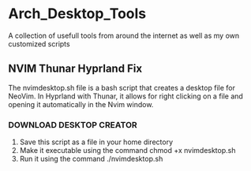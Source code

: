 # Arch_Desktop_Tools
A collection of usefull tools from around the internet as well as my own customized scripts


## NVIM Thunar Hyprland Fix
The nvimdesktop.sh file is a bash script that creates a desktop file for NeoVim. In Hyprland with Thunar, it allows for right clicking on a file and opening it automatically in the Nvim window. 

### DOWNLOAD DESKTOP CREATOR
  1. Save this script as a file in your home directory
  2. Make it executable using the command chmod +x nvimdesktop.sh
  3. Run it using the command ./nvimdesktop.sh

